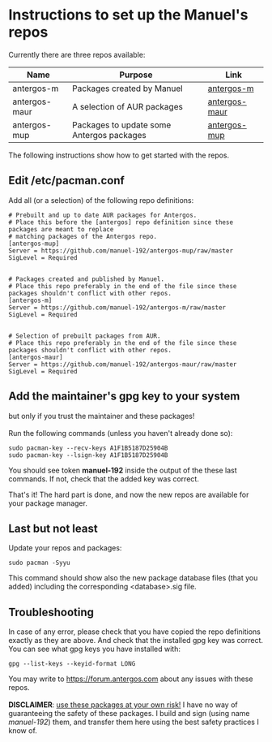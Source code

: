 # Instructions to set up the Manuel's repos
Currently there are three repos available:

Name | Purpose | Link
---- | ------- | ----
antergos-m | Packages created by Manuel | [antergos-m](../antergos-m)
antergos-maur | A selection of AUR packages | [antergos-maur](../antergos-maur)
antergos-mup | Packages to update some Antergos packages | [antergos-mup](../antergos-mup)

The following instructions show how to get started with the repos.

## Edit /etc/pacman.conf
Add all (or a selection) of the following repo definitions:
```
# Prebuilt and up to date AUR packages for Antergos.
# Place this before the [antergos] repo definition since these packages are meant to replace
# matching packages of the Antergos repo.
[antergos-mup]
Server = https://github.com/manuel-192/antergos-mup/raw/master
SigLevel = Required


# Packages created and published by Manuel.
# Place this repo preferably in the end of the file since these packages shouldn't conflict with other repos.
[antergos-m]
Server = https://github.com/manuel-192/antergos-m/raw/master
SigLevel = Required


# Selection of prebuilt packages from AUR.
# Place this repo preferably in the end of the file since these packages shouldn't conflict with other repos.
[antergos-maur]
Server = https://github.com/manuel-192/antergos-maur/raw/master
SigLevel = Required
```
## Add the maintainer's gpg key to your system
but only if you trust the maintainer and these packages!<br><br>
Run the following commands (unless you haven't already done so):
```
sudo pacman-key --recv-keys A1F1B5187D25904B
sudo pacman-key --lsign-key A1F1B5187D25904B
```
You should see token **manuel-192** inside the output of the these last commands.
If not, check that the added key was correct.

That's it! The hard part is done, and now the new repos are available for your package manager.
## Last but not least
Update your repos and packages:
```
sudo pacman -Syyu
```
This command should show also the new package database files (that you added) including the corresponding \<database\>.sig file.
## Troubleshooting
In case of any error, please check that you have copied the repo definitions exactly as they are above. And check that the installed gpg key was correct.<br>
You can see what gpg keys you have installed with:
```
gpg --list-keys --keyid-format LONG
```
You may write to https://forum.antergos.com about any issues with these repos.
<br><br>
<b>DISCLAIMER</b>: <u>use these packages at your own risk!</u> I have no way of
guaranteeing the safety of these packages.
I build and sign (using name <i>manuel-192</i>) them,
and transfer them here using the best safety practices I know of.
